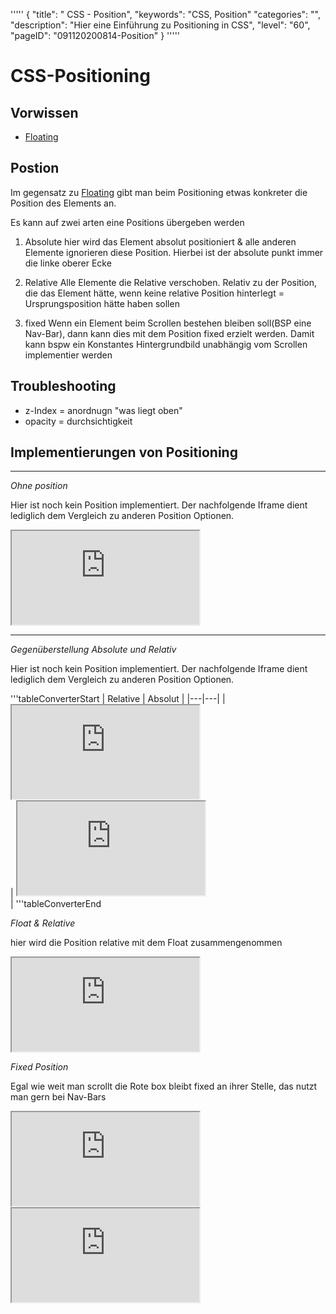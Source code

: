 '''''
{
"title": " CSS - Position",
"keywords": "CSS, Position"
"categories": "",
"description": "Hier eine Einführung zu Positioning in CSS",
"level": "60",
"pageID": "091120200814-Position"
}
'''''

# CSS-Positioning

## Vorwissen
- [Floating](./05_Floating.md)
 
## Postion
Im gegensatz zu [Floating](./05_Floating.md) gibt man beim Positioning etwas konkreter die Position des Elements an. 

Es kann auf zwei arten eine Positions übergeben werden
1. Absolute
hier wird das Element absolut positioniert & alle anderen Elemente ignorieren diese Position. Hierbei ist der absolute punkt immer die linke oberer Ecke

2. Relative
Alle Elemente die Relative verschoben. Relativ zu der Position, die das Element hätte, wenn keine relative Position hinterlegt = Ursprungsposition hätte haben sollen

3. fixed
Wenn ein Element beim Scrollen bestehen bleiben soll(BSP eine Nav-Bar), dann kann dies mit dem Position fixed erzielt werden. Damit kann bspw ein Konstantes Hintergrundbild unabhängig vom Scrollen implementier werden


## Troubleshooting
- z-Index = anordnugn "was liegt oben"
- opacity = durchsichtigkeit

## Implementierungen von Positioning
<hr>
<em>Ohne position</em>
<p>Hier ist noch kein Position implementiert. Der nachfolgende Iframe dient lediglich dem Vergleich zu anderen Position Optionen. </p>


<iframe src="https://determined-varahamihira-d7b5b4.netlify.app/02_CSS/2.8+positioning"></iframe> <br>


<hr>
<em>Gegenüberstellung Absolute und Relativ</em>
<p>Hier ist noch kein Position implementiert. Der nachfolgende Iframe dient lediglich dem Vergleich zu anderen Position Optionen. </p>


'''tableConverterStart
| Relative  | Absolut  |
|---|---|
| <iframe src="https://determined-varahamihira-d7b5b4.netlify.app/02_css/2.8+positioning1relative"></iframe> <br> | <iframe src="https://determined-varahamihira-d7b5b4.netlify.app/02_CSS/2.8+positioning1Absolute"></iframe> <br> |
'''tableConverterEnd

<em>Float & Relative</em>
<p>hier wird die Position relative mit dem Float zusammengenommen </p>

<iframe src="https://determined-varahamihira-d7b5b4.netlify.app/02_CSS/2.8+positioning2"></iframe> <br>

<em>Fixed Position</em>
<p>Egal wie weit man scrollt die Rote box bleibt fixed an ihrer Stelle, das nutzt man gern bei Nav-Bars</p>

<iframe src="https://determined-varahamihira-d7b5b4.netlify.app/02_CSS/2.8+positioning3" ></iframe> <br>


<iframe src="https://determined-varahamihira-d7b5b4.netlify.app/02_CSS/2.8+positioning4" ></iframe> <br>






